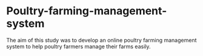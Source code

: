 # Poultry-farming-management-system
The aim of this study was to develop an online poultry farming management system to help poultry farmers manage their farms easily.
